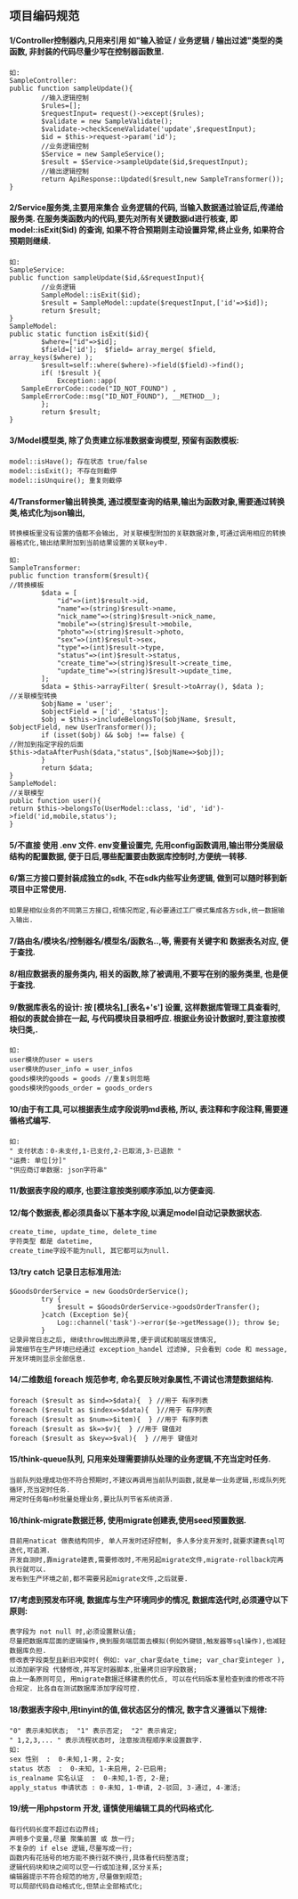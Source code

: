 ## 项目编码规范

#### 1/Controller控制器内,只用来引用 如"输入验证 / 业务逻辑 / 输出过滤"类型的类函数, 非封装的代码尽量少写在控制器函数里.

~~~
如:
SampleController:
public function sampleUpdate(){
        //输入逻辑控制
        $rules=[];
        $requestInput= request()->except($rules);
        $validate = new SampleValidate();
        $validate->checkSceneValidate('update',$requestInput);
        $id = $this->request->param('id');
        //业务逻辑控制
        $Service = new SampleService();
        $result = $Service->sampleUpdate($id,$requestInput);
        //输出逻辑控制
        return ApiResponse::Updated($result,new SampleTransformer());
}
~~~

#### 2/Service服务类,主要用来集合 业务逻辑的代码, 当输入数据通过验证后,传递给服务类. 在服务类函数内的代码,要先对所有关键数据id进行核查, 即 model::isExit($id) 的查询, 如果不符合预期则主动设置异常,终止业务, 如果符合预期则继续.

~~~
如:
SampleService:
public function sampleUpdate($id,&$requestInput){
        //业务逻辑
        SampleModel::isExit($id);
        $result = SampleModel::update($requestInput,['id'=>$id]);
        return $result;
}
SampleModel:
public static function isExit($id){
        $where=["id"=>$id];
        $field=['id'];  $field= array_merge( $field, array_keys($where) );
        $result=self::where($where)->field($field)->find();
        if( !$result ){
            Exception::app(
   SampleErrorCode::code("ID_NOT_FOUND") ,
   SampleErrorCode::msg("ID_NOT_FOUND"), __METHOD__);
        };
        return $result;
}
~~~

#### 3/Model模型类, 除了负责建立标准数据查询模型, 预留有函数模板:
~~~
model::isHave(); 存在状态 true/false
model::isExit(); 不存在则截停
model::isUnquire(); 重复则截停
~~~

#### 4/Transformer输出转换类, 通过模型查询的结果,输出为函数对象,需要通过转换类,格式化为json输出,
~~~
转换模板里没有设置的值都不会输出, 对关联模型附加的关联数据对象,可通过调用相应的转换器格式化,输出结果附加到当前结果设置的关联key中.

如:
SampleTransformer:
public function transform($result){
//转换模板
        $data = [
            "id"=>(int)$result->id,
            "name"=>(string)$result->name,
            "nick_name"=>(string)$result->nick_name,
            "mobile"=>(string)$result->mobile,
            "photo"=>(string)$result->photo,
            "sex"=>(int)$result->sex,
            "type"=>(int)$result->type,
            "status"=>(int)$result->status,
            "create_time"=>(string)$result->create_time,
            "update_time"=>(string)$result->update_time,
        ];
        $data = $this->arrayFilter( $result->toArray(), $data );
//关联模型转换
        $objName = 'user';
        $objectField = ['id', 'status'];
        $obj = $this->includeBelongsTo($objName, $result, $objectField, new UserTransformer());
        if (isset($obj) && $obj !== false) {
//附加到指定字段的后面
$this->dataAfterPush($data,"status",[$objName=>$obj]);
        }
        return $data;
}
SampleModel:
//关联模型
public function user(){
return $this->belongsTo(UserModel::class, 'id', 'id')->field('id,mobile,status');
}
~~~

#### 5/不直接 使用 .env 文件. env变量设置完, 先用config函数调用,输出带分类层级结构的配置数据, 便于日后,哪些配置要由数据库控制时,方便统一转移.

#### 6/第三方接口要封装成独立的sdk, 不在sdk内些写业务逻辑, 做到可以随时移到新项目中正常使用.
~~~
如果是相似业务的不同第三方接口,视情况而定,有必要通过工厂模式集成各方sdk,统一数据输入输出.
~~~

#### 7/路由名/模块名/控制器名/模型名/函数名..,等, 需要有关键字和 数据表名对应, 便于查找.

#### 8/相应数据表的服务类内, 相关的函数,除了被调用,不要写在别的服务类里, 也是便于查找.

#### 9/数据库表名的设计: 按 [模块名]_[表名+'s'] 设置, 这样数据库管理工具查看时, 相似的表就会排在一起, 与代码模块目录相呼应. 根据业务设计数据时,要注意按模块归类,.
~~~
如:
user模块的user = users
user模块的user_info = user_infos
goods模块的goods = goods //重复s则忽略
goods模块的goods_order = goods_orders
~~~

#### 10/由于有工具,可以根据表生成字段说明md表格, 所以, 表注释和字段注释,需要遵循格式编写.
~~~
如:
" 支付状态：0-未支付,1-已支付,2-已取消,3-已退款 "
"运费: 单位[分]"
"供应商订单数据: json字符串"
~~~

#### 11/数据表字段的顺序, 也要注意按类别顺序添加,以方便查阅.


#### 12/每个数据表,都必须具备以下基本字段,以满足model自动记录数据状态.
~~~
create_time, update_time, delete_time
字符类型 都是 datetime,
create_time字段不能为null, 其它都可以为null.
~~~

#### 13/try catch 记录日志标准用法:
~~~
$GoodsOrderService = new GoodsOrderService();
        try {
            $result = $GoodsOrderService->goodsOrderTransfer();
        }catch (Exception $e){
            Log::channel('task')->error($e->getMessage()); throw $e;
        }
记录异常日志之后, 继续throw抛出原异常,便于调试和前端反馈情况,
异常细节在生产环境已经通过 exception_handel 过滤掉, 只会看到 code 和 message,
开发环境则显示全部信息.
~~~

#### 14/二维数组 foreach 规范参考, 命名要反映对象属性,不调试也清楚数据结构.
~~~
foreach ($result as $ind=>$data){  } //用于 有序列表
foreach ($result as $index=>$data){  }//用于 有序列表
foreach ($result as $num=>$item){  } //用于 有序列表
foreach ($result as $k=>$v){  } //用于 键值对
foreach ($result as $key=>$val){  } //用于 键值对
~~~

#### 15/think-queue队列, 只用来处理需要排队处理的业务逻辑,不充当定时任务.
~~~
当前队列处理成功但不符合预期时,不建议再调用当前队列函数,就是单一业务逻辑,形成队列死循环,充当定时任务.
用定时任务每n秒批量处理业务,要比队列节省系统资源.
~~~

#### 16/think-migrate数据迁移, 使用migrate创建表,使用seed预置数据.
~~~
目前用naticat 做表结构同步, 单人开发时还好控制, 多人多分支开发时,就要求建表sql可迭代,可追溯.
开发自测时,靠migrate建表,需要修改时,不用另起migrate文件,migrate-rollback完再执行就可以.
发布到生产环境之前,都不需要另起migrate文件,之后就要.
~~~

#### 17/考虑到预发布环境, 数据库与生产环境同步的情况, 数据库迭代时,必须遵守以下原则:
~~~
表字段为 not null 时,必须设置默认值;
尽量把数据库层面的逻辑操作,换到服务端层面去模拟(例如外键锁,触发器等sql操作),也减轻数据库负担.
修改表字段类型且新旧冲突时( 例如: var_char变date_time; var_char变integer ), 以添加新字段 代替修改,并写定时器脚本,批量拷贝旧字段数据;
由上一条原则可见, 用migrate数据迁移建表的优点, 可以在代码版本里检查到谁的修改不符合规定. 比各自在测试数据库添加字段可控.
 ~~~

#### 18/数据表字段中,用tinyint的值,做状态区分的情况, 数字含义遵循以下规律:
~~~
"0" 表示未知状态;  "1" 表示否定;  "2" 表示肯定;
" 1,2,3,... " 表示流程状态时, 注意按流程顺序来设置数字.
如:
sex 性别  :  0-未知,1-男, 2-女;
status 状态  :  0-未知, 1-未启用, 2-已启用;
is_realname 实名认证  :  0-未知,1-否, 2-是;
apply_status 申请状态 : 0-未知, 1-申请, 2-驳回, 3-通过, 4-激活;
~~~

#### 19/统一用phpstorm 开发, 谨慎使用编辑工具的代码格式化.
~~~
每行代码长度不超过右边界线;
声明多个变量,尽量 聚集前置 或 放一行;
不复杂的 if else 逻辑,尽量写成一行;
函数内有花括号的地方能不换行就不换行,具体看代码整洁度;
逻辑代码块和块之间可以空一行或加注释,区分关系;
编辑器提示不符合规范的地方,尽量做到规范;
可以局部代码自动格式化,但禁止全部格式化;
~~~
